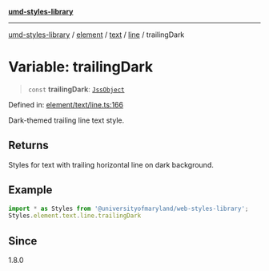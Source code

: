 [**umd-styles-library**](../../../../../../README.md)

***

[umd-styles-library](../../../../../../modules.md) / [element](../../../../../README.md) / [text](../../../README.md) / [line](../README.md) / trailingDark

# Variable: trailingDark

> `const` **trailingDark**: [`JssObject`](../../../../../../utilities/namespaces/transform/type-aliases/JssObject.md)

Defined in: [element/text/line.ts:166](https://github.com/UMD-Digital/design-system/blob/ada30a44686a89a90941bbd44a6f156101fc9b44/packages/styles/source/element/text/line.ts#L166)

Dark-themed trailing line text style.

## Returns

Styles for text with trailing horizontal line on dark background.

## Example

```typescript
import * as Styles from '@universityofmaryland/web-styles-library';
Styles.element.text.line.trailingDark
```

## Since

1.8.0
